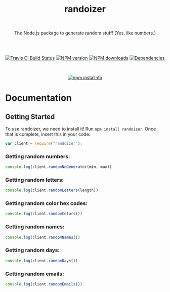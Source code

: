 <div align="center">
  <br>

# randoizer
<br>
<p>
The Node.js package to generate random stuff! (Yes, like numbers.)
</p>
<br>
<p>
<br>
<a href="https://travis-ci.com/milanmdev/randoizer"><img src="https://travis-ci.com/milanmdev/randoizer.svg?branch=master" alt="Travis CI Build Status" /></a>
<a href="https://www.npmjs.com/package/randoizer"><img src="https://img.shields.io/npm/v/randoizer.svg?maxAge=3600" alt="NPM version" /></a>
<a href="https://www.npmjs.com/package/randoizer"><img src="https://img.shields.io/npm/dt/randoizer.svg?maxAge=3600" alt="NPM downloads" /></a>
<a href="https://david-dm.org/milanmdev/randoizer"><img src="https://img.shields.io/david/milanmdev/randoizer.svg?maxAge=3600" alt="Dependencies" /></a>
</p>

<br>

<p>
<a href="https://nodei.co/npm/randoizer/"><img src="https://nodei.co/npm/randoizer.png?downloads=true&stars=true" alt="npm installnfo" /></a>
</p>

</div>

# Documentation

## Getting Started

To use randoizer, we need to install it! Run `npm install randoizer`. Once that is complete, insert this in your code:
```js
var client = require("randoizer");
```

### Getting random numbers:
```js
console.log(client.randomNoGenerator(min, max))
```

### Getting random letters:
```js
console.log(client.randomLetters(length))
```

### Getting random color hex codes:
```js
console.log(client.randomColors())
```

### Getting random names:
```js
console.log(client.randomNames())
```

### Getting random days:
```js
console.log(client.randomDays())
```

### Getting random emails:
```js
console.log(client.randomEmails())
```
